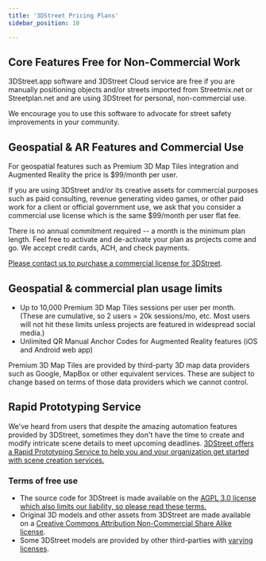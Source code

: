 ```yaml
---
title: '3DStreet Pricing Plans'
sidebar_position: 10

---
```


## Core Features Free for Non-Commercial Work
3DStreet.app software and 3DStreet Cloud service are free if you are manually positioning objects and/or streets imported from Streetmix.net or Streetplan.net and are using 3DStreet for personal, non-commercial use.

We encourage you to use this software to advocate for street safety improvements in your community.

## Geospatial & AR Features and Commercial Use
For geospatial features such as Premium 3D Map Tiles integration and Augmented Reality the price is $99/month per user.

If you are using 3DStreet and/or its creative assets for commercial purposes such as paid consulting, revenue generating video games, or other paid work for a client or official government use, we ask that you consider a commercial use license which is the same $99/month per user flat fee.

There is no annual commitment required -- a month is the minimum plan length. Feel free to activate and de-activate your plan as projects come and go. We accept credit cards, ACH, and check payments.

[Please contact us to purchase a commercial license for 3DStreet](https://us6.list-manage.com/contact-form?u=01ce9902276fa6ad96be57ac6&form_id=3f024b297f2177befa87b5ca5e9d45cc).

## Geospatial & commercial plan usage limits
* Up to 10,000 Premium 3D Map Tiles sessions per user per month. (These are cumulative, so 2 users = 20k sessions/mo, etc. Most users will not hit these limits unless projects are featured in widespread social media.)
* Unlimited QR Manual Anchor Codes for Augmented Reality features (iOS and Android web app)

Premium 3D Map Tiles are provided by third-party 3D map data providers such as Google, MapBox or other equivalent services. These are subject to change based on terms of those data providers which we cannot control.

## Rapid Prototyping Service
We've heard from users that despite the amazing automation features provided by 3DStreet, sometimes they don't have the time to create and modify intricate scene details to meet upcoming deadlines. [3DStreet offers a Rapid Prototyping Service to help you and your organization get started with scene creation services.](./services.md)

### Terms of free use
* The source code for 3DStreet is made available on the [AGPL 3.0 license which also limits our liability, so please read these terms.](https://github.com/3DStreet/3dstreet/blob/main/LICENSE) 
* Original 3D models and other assets from 3DStreet are made available on a [Creative Commons Attribution Non-Commercial Share Alike license](https://github.com/3DStreet/3dstreet-assets-source/blob/main/LICENSE).
* Some 3DStreet models are provided by other third-parties with [varying licenses](https://github.com/3DStreet/3dstreet#list-of-supported-segment-types).

